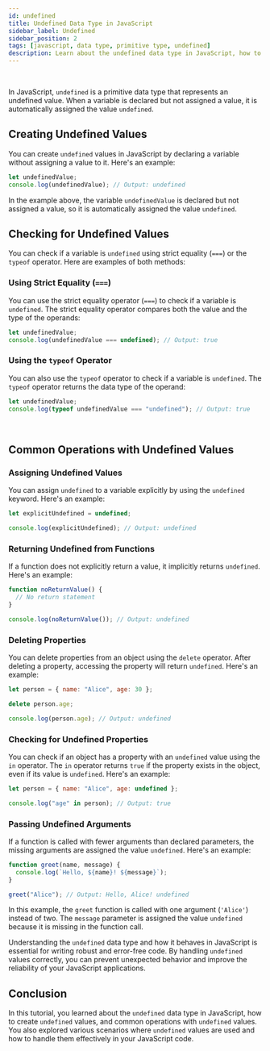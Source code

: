 ```yaml
---
id: undefined
title: Undefined Data Type in JavaScript
sidebar_label: Undefined
sidebar_position: 2
tags: [javascript, data type, primitive type, undefined]
description: Learn about the undefined data type in JavaScript, how to create undefined values, and common operations with undefined values.
---
```


<AdsComponent />

<br />

In JavaScript, `undefined` is a primitive data type that represents an undefined value. When a variable is declared but not assigned a value, it is automatically assigned the value `undefined`.

## Creating Undefined Values

You can create `undefined` values in JavaScript by declaring a variable without assigning a value to it. Here's an example:

```javascript title="app.js"
let undefinedValue;
console.log(undefinedValue); // Output: undefined
```

In the example above, the variable `undefinedValue` is declared but not assigned a value, so it is automatically assigned the value `undefined`.

## Checking for Undefined Values

You can check if a variable is `undefined` using strict equality (`===`) or the `typeof` operator. Here are examples of both methods:

### Using Strict Equality (`===`)

You can use the strict equality operator (`===`) to check if a variable is `undefined`. The strict equality operator compares both the value and the type of the operands:

```javascript title="app.js"
let undefinedValue;
console.log(undefinedValue === undefined); // Output: true
```

### Using the `typeof` Operator

You can also use the `typeof` operator to check if a variable is `undefined`. The `typeof` operator returns the data type of the operand:

```javascript title="app.js"
let undefinedValue;
console.log(typeof undefinedValue === "undefined"); // Output: true
```

<AdsComponent />

<br />

## Common Operations with Undefined Values

### Assigning Undefined Values

You can assign `undefined` to a variable explicitly by using the `undefined` keyword. Here's an example:

```javascript title="app.js"
let explicitUndefined = undefined;

console.log(explicitUndefined); // Output: undefined
```

### Returning Undefined from Functions

If a function does not explicitly return a value, it implicitly returns `undefined`. Here's an example:

```javascript title="app.js"
function noReturnValue() {
  // No return statement
}

console.log(noReturnValue()); // Output: undefined
```

### Deleting Properties

You can delete properties from an object using the `delete` operator. After deleting a property, accessing the property will return `undefined`. Here's an example:

```javascript title="app.js"
let person = { name: "Alice", age: 30 };

delete person.age;

console.log(person.age); // Output: undefined
```

### Checking for Undefined Properties

You can check if an object has a property with an `undefined` value using the `in` operator. The `in` operator returns `true` if the property exists in the object, even if its value is `undefined`. Here's an example:

```javascript title="app.js"
let person = { name: "Alice", age: undefined };

console.log("age" in person); // Output: true
```

### Passing Undefined Arguments

If a function is called with fewer arguments than declared parameters, the missing arguments are assigned the value `undefined`. Here's an example:

```javascript title="app.js"
function greet(name, message) {
  console.log(`Hello, ${name}! ${message}`);
}

greet("Alice"); // Output: Hello, Alice! undefined
```

In this example, the `greet` function is called with one argument (`'Alice'`) instead of two. The `message` parameter is assigned the value `undefined` because it is missing in the function call.

Understanding the `undefined` data type and how it behaves in JavaScript is essential for writing robust and error-free code. By handling `undefined` values correctly, you can prevent unexpected behavior and improve the reliability of your JavaScript applications.

## Conclusion

In this tutorial, you learned about the `undefined` data type in JavaScript, how to create `undefined` values, and common operations with `undefined` values. You also explored various scenarios where `undefined` values are used and how to handle them effectively in your JavaScript code.